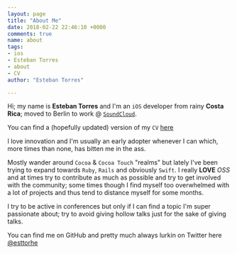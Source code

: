```yaml
---
layout: page
title: "About Me"
date: 2018-02-22 22:46:10 +0000
comments: true
name: about
tags:
- ios
- Esteban Torres
- about
- CV
author: "Esteban Torres"

---
```


Hi; my name is **Esteban Torres** and I'm an `iOS` developer from rainy **Costa Rica**; moved to Berlin to work @ [`SoundCloud`][soundcloud].

You can find a (hopefully updated) version of my `CV` [here][cv]

I love innovation and I'm usually an early adopter whenever I can which, more times than none, has bitten me in the ass.
<!-- more -->
Mostly wander around `Cocoa` & `Cocoa Touch` "realms" but lately I've been trying to expand towards `Ruby`, `Rails` and obviously `Swift`.
I really **LOVE** _OSS_ and at times try to contribute as much as possible and try to get involved with the community; some times though I find myself too overwhelmed with a lot of projects and thus tend to distance myself for some months.

I try to be active in conferences but only if I can find a topic I'm super passionate about; try to avoid giving hollow talks just for the sake of giving talks.

You can find me on GitHub and pretty much always lurkin on Twitter here [@esttorhe](https://twitter.com/esttorhe)


[soundcloud]:https://soundcloud.com
[cv]:https://estebantorr.es/cv

